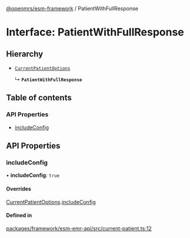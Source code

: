 [@openmrs/esm-framework](../API.md) / PatientWithFullResponse

# Interface: PatientWithFullResponse

## Hierarchy

- [`CurrentPatientOptions`](CurrentPatientOptions.md)

  ↳ **`PatientWithFullResponse`**

## Table of contents

### API Properties

- [includeConfig](PatientWithFullResponse.md#includeconfig)

## API Properties

### includeConfig

• **includeConfig**: ``true``

#### Overrides

[CurrentPatientOptions](CurrentPatientOptions.md).[includeConfig](CurrentPatientOptions.md#includeconfig)

#### Defined in

[packages/framework/esm-emr-api/src/current-patient.ts:12](https://github.com/openmrs/openmrs-esm-core/blob/main/packages/framework/esm-emr-api/src/current-patient.ts#L12)
